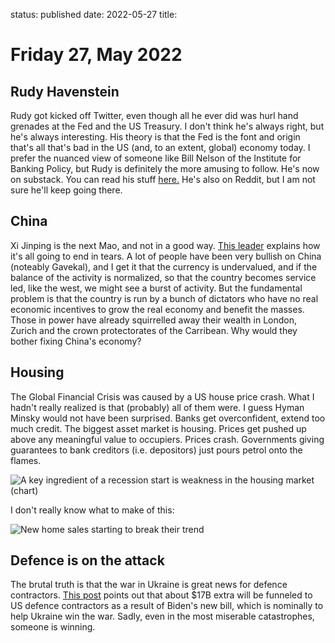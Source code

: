 status: published
date: 2022-05-27
title: 

# Friday 27, May 2022

## Rudy Havenstein

Rudy got kicked off Twitter, even though all he ever did was hurl hand grenades at the Fed and the US Treasury.
I don't think he's always right, but he's always interesting.
His theory is that the Fed is the font and origin that's all that's bad in the US (and, to an extent, global) economy today.
I prefer the nuanced view of someone like Bill Nelson of the Institute for Banking Policy, but Rudy is definitely the more amusing to follow. He's now on substack. You can read his stuff [here.](https://rudy.substack.com/p/so-hawkish-it-hurts?utm_medium=email&utm_campaign=cta&s=r)
He's also on Reddit, but I am not sure he'll keep going there.

## China

Xi Jinping is the next Mao, and not in a good way.
[This leader](https://www.economist.com/leaders/2022/05/26/how-xi-jinping-is-damaging-chinas-economy?utm_content=ed-picks-article-link-1&etear=nl_weekly_1&utm_campaign=a.the-economist-this-week&utm_medium=email.internal-newsletter.np&utm_source=salesforce-marketing-cloud&utm_term=5/27/2022&utm_id=1181417) explains how it's all going to end in tears.
A lot of people have been very bullish on China (noteably Gavekal), and I get it that the currency is undervalued, and if the balance of the activity is normalized, so that the country becomes service led, like the west, we might see a burst of activity.
But the fundamental problem is that the country is run by a bunch of dictators who have no real economic incentives to grow the real economy and benefit the masses.
Those in power have already squirrelled away their wealth in London, Zurich and the crown protectorates of the Carribean. 
Why would they bother fixing China's economy?

## Housing

The Global Financial Crisis was caused by a US house price crash.
What I hadn't really realized is that (probably) all of them were.
I guess Hyman Minsky would not have been surprised.
Banks get overconfident, extend too much credit. 
The biggest asset market is housing.
Prices get pushed up above any meaningful value to occupiers.
Prices crash. 
Governments giving guarantees to bank creditors (i.e. depositors) just pours petrol onto the flames.

![A key ingredient of a recession start is weakness in the housing market (chart)](https://thedailyshot.com/wp-content/uploads/US-a-key-ingrediant-of-a-recessiont-start-is-weakness-in-the-housing-market2205270439.png)

I don't really know what to make of this:

![New home sales starting to break their trend](https://thedailyshot.com/wp-content/uploads/US-New-Home-Below-trend2205250532.png)

## Defence is on the attack

The brutal truth is that the war in Ukraine is great news for defence contractors.
[This post](https://stephensemler.substack.com/p/a-breakdown-of-the-ukraine-aid-bill?r=nmbt&s=r&utm_campaign=post&utm_medium=email) points out that about $17B extra will be funneled to US defence contractors as a result of Biden's new bill, which is nominally to help Ukraine win the war.
Sadly, even in the most miserable catastrophes, someone is winning.
